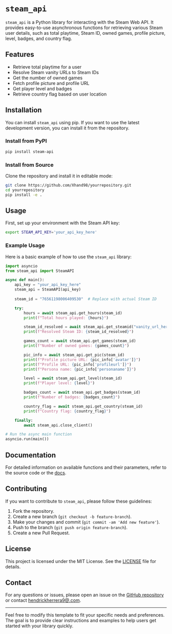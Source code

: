 

# `steam_api`

`steam_api` is a Python library for interacting with the Steam Web API. It provides easy-to-use asynchronous functions for retrieving various Steam user details, such as total playtime, Steam ID, owned games, profile picture, level, badges, and country flag.

## Features

- Retrieve total playtime for a user
- Resolve Steam vanity URLs to Steam IDs
- Get the number of owned games
- Fetch profile picture and profile URL
- Get player level and badges
- Retrieve country flag based on user location

## Installation

You can install `steam_api` using pip. If you want to use the latest development version, you can install it from the repository.

### Install from PyPI

```sh
pip install steam-api
```

### Install from Source

Clone the repository and install it in editable mode:

```sh
git clone https://github.com/Xhand98/yourrepository.git
cd yourrepository
pip install -e .
```

## Usage

First, set up your environment with the Steam API key:

```sh
export STEAM_API_KEY='your_api_key_here'
```

### Example Usage

Here is a basic example of how to use the `steam_api` library:

```python
import asyncio
from steam_api import SteamAPI

async def main():
    api_key = "your_api_key_here"
    steam_api = SteamAPI(api_key)
  
    steam_id = "76561198006409530"  # Replace with actual Steam ID

    try:
        hours = await steam_api.get_hours(steam_id)
        print(f"Total hours played: {hours}")

        steam_id_resolved = await steam_api.get_steamid("vanity_url_here")
        print(f"Resolved Steam ID: {steam_id_resolved}")

        games_count = await steam_api.get_games(steam_id)
        print(f"Number of owned games: {games_count}")

        pic_info = await steam_api.get_pic(steam_id)
        print(f"Profile picture URL: {pic_info['avatar']}")
        print(f"Profile URL: {pic_info['profileurl']}")
        print(f"Persona name: {pic_info['personaname']}")

        level = await steam_api.get_level(steam_id)
        print(f"Player level: {level}")

        badges_count = await steam_api.get_badges(steam_id)
        print(f"Number of badges: {badges_count}")

        country_flag = await steam_api.get_country(steam_id)
        print(f"Country flag: {country_flag}")

    finally:
        await steam_api.close_client()

# Run the async main function
asyncio.run(main())
```

## Documentation

For detailed information on available functions and their parameters, refer to the source code or the [docs](https://github.com/Xhand98/yourrepository/wiki).

## Contributing

If you want to contribute to `steam_api`, please follow these guidelines:

1. Fork the repository.
2. Create a new branch (`git checkout -b feature-branch`).
3. Make your changes and commit (`git commit -am 'Add new feature'`).
4. Push to the branch (`git push origin feature-branch`).
5. Create a new Pull Request.

## License

This project is licensed under the MIT License. See the [LICENSE](LICENSE) file for details.

## Contact

For any questions or issues, please open an issue on the [GitHub repository](https://github.com/Xhand98/yourrepository/issues) or contact [hendrickherrera9@.com](mailto:hendrickherrera9@.com).

---

Feel free to modify this template to fit your specific needs and preferences. The goal is to provide clear instructions and examples to help users get started with your library quickly.
